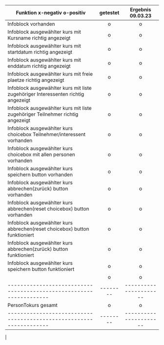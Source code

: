 | Funktion                         x-negativ o-positiv                                                                                  | getestet | Ergebnis <br/>09.03.23 |
|---------------------------------------------------------------------------------------------------------------------------------------|:--------:|:----------------------:|
| Infoblock vorhanden                                                                                                                   |    o     |           o            |
| Infoblock ausgewählter kurs mit Kursname richtig angezeigt                                                                            |    o     |           o            |
| Infoblock ausgewählter kurs mit startdatum  richtig angezeigt                                                                         |    o     |           o            |
| Infoblock ausgewählter kurs mit enddatum  richtig angezeigt                                                                           |    o     |           o            |
| Infoblock ausgewählter kurs mit freie plaetze richtig angezeigt                                                                       |    o     |           o            |
| Infoblock ausgewählter kurs mit liste zugehöriger Interessenten richtig angezeigt                                                     |    o     |           o            |
| Infoblock ausgewählter kurs mit liste zugehöriger Teilnehmer richtig angezeigt                                                        |    o     |           o            |
| Infoblock ausgewählter kurs choicebox Teilnehmer/interessent vorhanden                                                                |    o     |           o            |
| Infoblock ausgewählter kurs choicebox mit allen personen vorhanden                                                                    |    o     |           o            |
| Infoblock ausgewählter kurs speichern button vorhanden                                                                                |    o     |           o            |
| Infoblock ausgewählter kurs abbrechen(zurück) button vorhanden                                                                        |    o     |           o            |
| Infoblock ausgewählter kurs abbrechen(reset choicebox) button vorhanden                                                               |    o     |           o            |
| Infoblock ausgewählter kurs abbrechen(reset choicebox) button funktioniert                                                            |    o     |           o            |
| Infoblock ausgewählter kurs abbrechen(zurück) button funktioniert                                                                     |    o     |           o            |
| Infoblock ausgewählter kurs speichern button funktioniert                                                                             |    o     |           o            |
|                                                                                                                                       |    o     |           o            |
| -------------------------------------------------------------------                                                                   | -------- | ---------------------- |
| PersonTokurs gesamt                                                                                                                   |    o     |           o            |
| -------------------------------------------------------------------                                                                   | -------- | ---------------------- |
| 